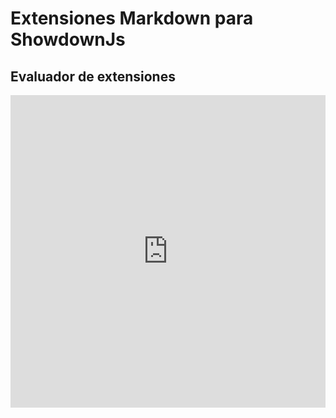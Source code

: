 # Extensiones Markdown para ShowdownJs

## Evaluador de extensiones

<iframe height="500" style="width: 100%;" scrolling="no" title="Parser markdown" src="https://codepen.io/agustinbouillet/embed/YzGYbwO?default-tab=result&theme-id=light" frameborder="no" loading="lazy" allowtransparency="true" allowfullscreen="true">
  See the Pen <a href="https://codepen.io/agustinbouillet/pen/YzGYbwO">
  Parser markdown</a> by Agustín Bouillet (<a href="https://codepen.io/agustinbouillet">@agustinbouillet</a>)
  on <a href="https://codepen.io">CodePen</a>.
</iframe>